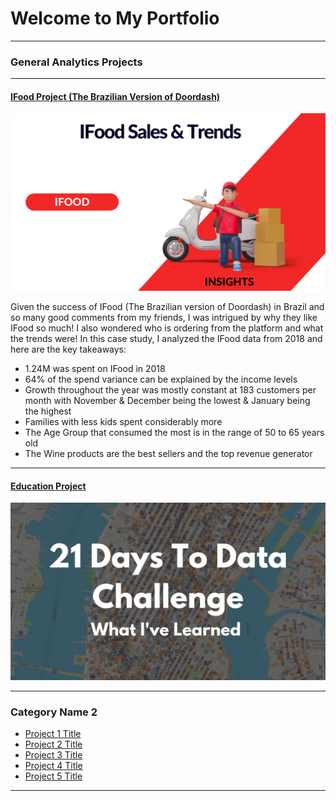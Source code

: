 # Welcome to My Portfolio

---

### General Analytics Projects

---

#### [IFood Project (The Brazilian Version of Doordash)](https://public.tableau.com/app/profile/melina.berredo/viz/IFoodSalesTrends/IFoodAnalysys)
[<img src="images/Ifood Analytics.png?raw=true"/>](https://public.tableau.com/app/profile/melina.berredo/viz/IFoodSalesTrends/IFoodAnalysys)

Given the success of IFood (The Brazilian version of Doordash) in Brazil and so many good comments from my friends, I was intrigued by why they like IFood so much! I also wondered who is ordering from the platform and what the trends were! In this case study, I analyzed the IFood data from 2018 and here are the key takeaways:

- 1.24M was spent on IFood in 2018
- 64% of the spend variance can be explained by the income levels
- Growth throughout the year was mostly constant at 183 customers per month with November & December being the lowest & January being the highest
- Families with less kids spent considerably more 
- The Age Group that consumed the most is in the range of 50 to 65 years old
- The Wine products are the best sellers and the top revenue generator

---
#### [Education Project](https://www.linkedin.com/pulse/massachusetts-education-analysis-samantha-paul/)
[<img src="images/21 Days To Data Challenge What I've Learned Cover.png?raw=true"/>](https://www.linkedin.com/pulse/what-i-learned-21-days-data-avery-smith)


---

### Category Name 2

- [Project 1 Title](http://example.com/)
- [Project 2 Title](http://example.com/)
- [Project 3 Title](http://example.com/)
- [Project 4 Title](http://example.com/)
- [Project 5 Title](http://example.com/)

---




